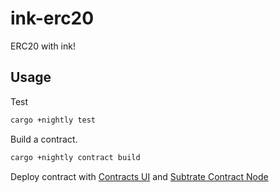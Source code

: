# ink-erc20

ERC20 with ink!

## Usage

Test

```bash
cargo +nightly test
```

Build a contract.

```bash
cargo +nightly contract build
```

Deploy contract with [Contracts UI](https://paritytech.github.io/contracts-ui/) and [Subtrate Contract Node](https://github.com/paritytech/substrate-contracts-node)
